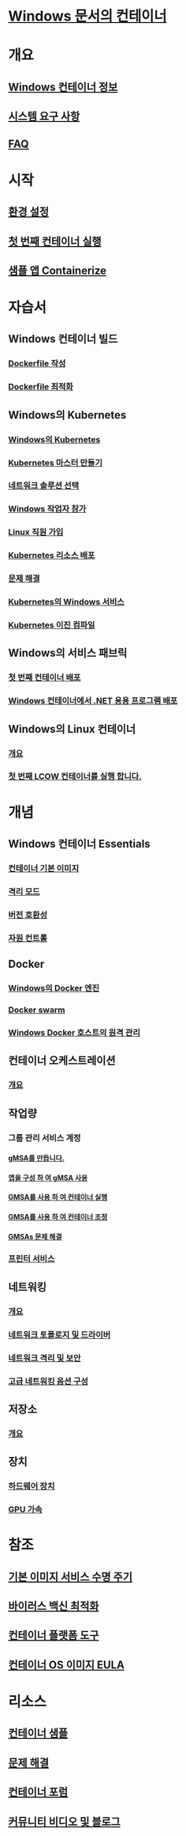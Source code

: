 # [Windows 문서의 컨테이너](index.md) 

# 개요
## [Windows 컨테이너 정보](about/index.md)
## [시스템 요구 사항](deploy-containers/system-requirements.md)
## [FAQ](about/faq.md)

# 시작
## [환경 설정](quick-start/set-up-environment.md)
## [첫 번째 컨테이너 실행](quick-start/run-your-first-container.md)
## [샘플 앱 Containerize](quick-start/building-sample-app.md)

# 자습서
## Windows 컨테이너 빌드
### [Dockerfile 작성](manage-docker/manage-windows-dockerfile.md)
### [Dockerfile 최적화](manage-docker/optimize-windows-dockerfile.md)
## Windows의 Kubernetes
### [Windows의 Kubernetes](kubernetes/getting-started-kubernetes-windows.md)
### [Kubernetes 마스터 만들기](kubernetes/creating-a-linux-master.md)
### [네트워크 솔루션 선택](kubernetes/network-topologies.md)
### [Windows 작업자 참가](kubernetes/joining-windows-workers.md)
### [Linux 직원 가입](kubernetes/joining-linux-workers.md)
### [Kubernetes 리소스 배포](kubernetes/deploying-resources.md)
### [문제 해결](kubernetes/common-problems.md)
### [Kubernetes의 Windows 서비스](kubernetes/kube-windows-services.md)
### [Kubernetes 이진 컴파일](kubernetes/compiling-kubernetes-binaries.md)
## Windows의 서비스 패브릭
### [첫 번째 컨테이너 배포](/azure/service-fabric/service-fabric-quickstart-containers)
### [Windows 컨테이너에서 .NET 응용 프로그램 배포](/azure/service-fabric/service-fabric-host-app-in-a-container)
## Windows의 Linux 컨테이너
### [개요](deploy-containers/linux-containers.md)
### [첫 번째 LCOW 컨테이너를 실행 합니다.](quick-start/quick-start-windows-10-linux.md)

# 개념
## Windows 컨테이너 Essentials
### [컨테이너 기본 이미지](manage-containers/container-base-images.md)
### [격리 모드](manage-containers/hyperv-container.md)
### [버전 호환성](deploy-containers/version-compatibility.md)
### [자원 컨트롤](manage-containers/resource-controls.md)
## Docker
### [Windows의 Docker 엔진](manage-docker/configure-docker-daemon.md)
### [Docker swarm](manage-containers/swarm-mode.md)
### [Windows Docker 호스트의 원격 관리](management/manage_remotehost.md)
## 컨테이너 오케스트레이션
### [개요](about/overview-container-orchestrators.md)
## 작업량
### 그룹 관리 서비스 계정
#### [gMSA를 만듭니다.](manage-containers/manage-serviceaccounts.md)
#### [앱을 구성 하 여 gMSA 사용](manage-containers/gmsa-configure-app.md)
#### [GMSA를 사용 하 여 컨테이너 실행](manage-containers/gmsa-run-container.md)
#### [GMSA를 사용 하 여 컨테이너 조정](manage-containers/gmsa-orchestrate-containers.md)
#### [GMSAs 문제 해결](manage-containers/gmsa-troubleshooting.md)
### [프린터 서비스](deploy-containers/print-spooler.md)
## 네트워킹
### [개요](container-networking/architecture.md)
### [네트워크 토폴로지 및 드라이버](container-networking/network-drivers-topologies.md)
### [네트워크 격리 및 보안](container-networking/network-isolation-security.md)
### [고급 네트워킹 옵션 구성](container-networking/advanced.md)
## 저장소
### [개요](manage-containers/container-storage.md)
## 장치
### [하드웨어 장치](deploy-containers/hardware-devices-in-containers.md)
### [GPU 가속](deploy-containers/gpu-acceleration.md)

# 참조
## [기본 이미지 서비스 수명 주기](deploy-containers/base-image-lifecycle.md)
## [바이러스 백신 최적화](https://docs.microsoft.com/windows-hardware/drivers/ifs/anti-virus-optimization-for-windows-containers)
## [컨테이너 플랫폼 도구](deploy-containers/containerd.md)
## [컨테이너 OS 이미지 EULA](Images_EULA.md)

# 리소스
## [컨테이너 샘플](samples.md)
## [문제 해결](troubleshooting.md)
## [컨테이너 포럼](https://social.msdn.microsoft.com/Forums/home?forum=windowscontainers)
## [커뮤니티 비디오 및 블로그](communitylinks.md)